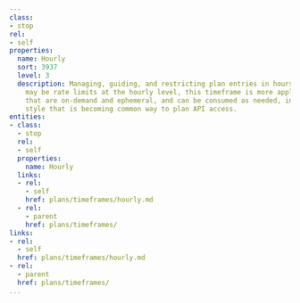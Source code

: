```yaml
---
class:
- stop
rel:
- self
properties:
  name: Hourly
  sort: 3937
  level: 3
  description: Managing, guiding, and restricting plan entries in hours. While there
    may be rate limits at the hourly level, this timeframe is more applied to resources
    that are on-demand and ephemeral, and can be consumed as needed, in a utility
    style that is becoming common way to plan API access.
entities:
- class:
  - stop
  rel:
  - self
  properties:
    name: Hourly
  links:
  - rel:
    - self
    href: plans/timeframes/hourly.md
  - rel:
    - parent
    href: plans/timeframes/
links:
- rel:
  - self
  href: plans/timeframes/hourly.md
- rel:
  - parent
  href: plans/timeframes/
...
```

